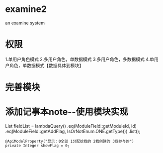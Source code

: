 # examine2
an examine system

# 权限
1.单用户角色模式
2.多用户角色，单数据模式
3.多用户角色，多数据模式
4.单用户角色，单数据模式【数据具体到模块】

# 完善模块

# 添加记事本note--使用模块实现


List<ModuleField> fieldList = lambdaQuery()
.eq(ModuleField::getModuleId, id)
.eq(ModuleField::getAddFlag, IsOrNotEnum.ONE.getType())
.list();


    @ApiModelProperty("显示：0全部 1分配给我的 2我创建的 3我参与的")
    private Integer showFlag = 0;

